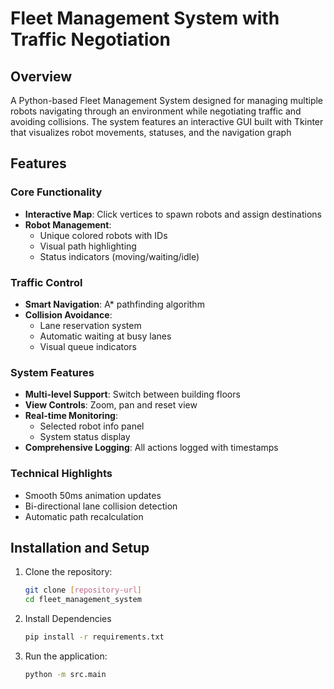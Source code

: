 # Fleet Management System with Traffic Negotiation

## Overview

A Python-based Fleet Management System designed for managing multiple robots navigating through an environment while negotiating traffic and avoiding collisions. The system features an interactive GUI built with Tkinter that visualizes robot movements, statuses, and the navigation graph

## Features

### Core Functionality
- **Interactive Map**: Click vertices to spawn robots and assign destinations
- **Robot Management**: 
  - Unique colored robots with IDs
  - Visual path highlighting
  - Status indicators (moving/waiting/idle)
  
### Traffic Control
- **Smart Navigation**: A* pathfinding algorithm
- **Collision Avoidance**: 
  - Lane reservation system
  - Automatic waiting at busy lanes
  - Visual queue indicators

### System Features
- **Multi-level Support**: Switch between building floors
- **View Controls**: Zoom, pan and reset view
- **Real-time Monitoring**: 
  - Selected robot info panel
  - System status display
- **Comprehensive Logging**: All actions logged with timestamps

### Technical Highlights
- Smooth 50ms animation updates
- Bi-directional lane collision detection
- Automatic path recalculation

## Installation and Setup

1. Clone the repository:
    ```bash
    git clone [repository-url]
    cd fleet_management_system

2. Install Dependencies
    ```bash
    pip install -r requirements.txt

3. Run the application:
    ```bash
    python -m src.main
